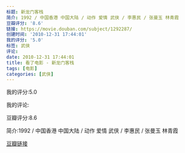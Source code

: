 ```yaml
---
标题: 新龙门客栈
简介: 1992 / 中国香港 中国大陆 / 动作 爱情 武侠 / 李惠民 / 张曼玉 林青霞
豆瓣评分: '8.6'
链接: https://movie.douban.com/subject/1292287/
创建时间: '2010-12-31 17:44:01'
我的评分: '5.0'
标签: 武侠
评论:
date: 2010-12-31 17:44:01
title: 看了电影 - 新龙门客栈
tags: [电影]
categories: [武侠]
---
```


我的评分:5.0

我的评论:

豆瓣评分:8.6

简介:1992 / 中国香港 中国大陆 / 动作 爱情 武侠 / 李惠民 / 张曼玉 林青霞

[豆瓣链接](https://movie.douban.com/subject/1292287/)


